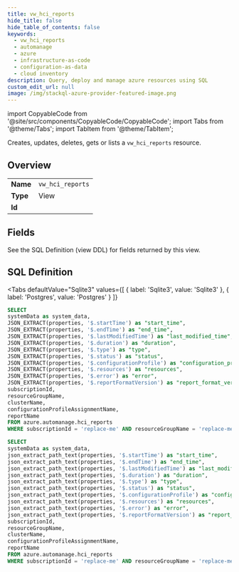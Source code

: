 ```yaml
--- 
title: vw_hci_reports
hide_title: false
hide_table_of_contents: false
keywords:
  - vw_hci_reports
  - automanage
  - azure
  - infrastructure-as-code
  - configuration-as-data
  - cloud inventory
description: Query, deploy and manage azure resources using SQL
custom_edit_url: null
image: /img/stackql-azure-provider-featured-image.png
---
```


import CopyableCode from '@site/src/components/CopyableCode/CopyableCode';
import Tabs from '@theme/Tabs';
import TabItem from '@theme/TabItem';

Creates, updates, deletes, gets or lists a <code>vw_hci_reports</code> resource.

## Overview
<table><tbody>
<tr><td><b>Name</b></td><td><code>vw_hci_reports</code></td></tr>
<tr><td><b>Type</b></td><td>View</td></tr>
<tr><td><b>Id</b></td><td><CopyableCode code="azure.automanage.vw_hci_reports" /></td></tr>
</tbody></table>

## Fields

See the SQL Definition (view DDL) for fields returned by this view.

## SQL Definition

<Tabs
defaultValue="Sqlite3"
values={[
{ label: 'Sqlite3', value: 'Sqlite3' },
{ label: 'Postgres', value: 'Postgres' }
]}
>
<TabItem value="Sqlite3">

```sql
SELECT
systemData as system_data,
JSON_EXTRACT(properties, '$.startTime') as "start_time",
JSON_EXTRACT(properties, '$.endTime') as "end_time",
JSON_EXTRACT(properties, '$.lastModifiedTime') as "last_modified_time",
JSON_EXTRACT(properties, '$.duration') as "duration",
JSON_EXTRACT(properties, '$.type') as "type",
JSON_EXTRACT(properties, '$.status') as "status",
JSON_EXTRACT(properties, '$.configurationProfile') as "configuration_profile",
JSON_EXTRACT(properties, '$.resources') as "resources",
JSON_EXTRACT(properties, '$.error') as "error",
JSON_EXTRACT(properties, '$.reportFormatVersion') as "report_format_version",
subscriptionId,
resourceGroupName,
clusterName,
configurationProfileAssignmentName,
reportName
FROM azure.automanage.hci_reports
WHERE subscriptionId = 'replace-me' AND resourceGroupName = 'replace-me' AND clusterName = 'replace-me' AND configurationProfileAssignmentName = 'replace-me';
```

</TabItem>
<TabItem value="Postgres">

```sql
SELECT
systemData as system_data,
json_extract_path_text(properties, '$.startTime') as "start_time",
json_extract_path_text(properties, '$.endTime') as "end_time",
json_extract_path_text(properties, '$.lastModifiedTime') as "last_modified_time",
json_extract_path_text(properties, '$.duration') as "duration",
json_extract_path_text(properties, '$.type') as "type",
json_extract_path_text(properties, '$.status') as "status",
json_extract_path_text(properties, '$.configurationProfile') as "configuration_profile",
json_extract_path_text(properties, '$.resources') as "resources",
json_extract_path_text(properties, '$.error') as "error",
json_extract_path_text(properties, '$.reportFormatVersion') as "report_format_version",
subscriptionId,
resourceGroupName,
clusterName,
configurationProfileAssignmentName,
reportName
FROM azure.automanage.hci_reports
WHERE subscriptionId = 'replace-me' AND resourceGroupName = 'replace-me' AND clusterName = 'replace-me' AND configurationProfileAssignmentName = 'replace-me';
```

</TabItem>
</Tabs>
